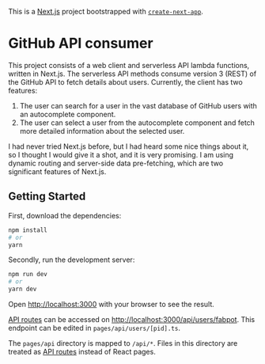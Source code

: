 This is a [Next.js](https://nextjs.org/) project bootstrapped with [`create-next-app`](https://github.com/vercel/next.js/tree/canary/packages/create-next-app).

# GitHub API consumer

This project consists of a web client and serverless API lambda functions, written in Next.js. The serverless API methods consume version 3 (REST) of the GitHub API to fetch details about users. Currently, the client has two features:

1. The user can search for a user in the vast database of GitHub users with an autocomplete component.
1. The user can select a user from the autocomplete component and fetch more detailed information about the selected user.

I had never tried Next.js before, but I had heard some nice things about it, so I thought I would give it a shot, and it is very promising. I am using dynamic routing and server-side data pre-fetching, which are two significant features of Next.js.

## Getting Started

First, download the dependencies:

```bash
npm install
# or
yarn
```

Secondly, run the development server:

```bash
npm run dev
# or
yarn dev
```

Open [http://localhost:3000](http://localhost:3000) with your browser to see the result.

[API routes](https://nextjs.org/docs/api-routes/introduction) can be accessed on [http://localhost:3000/api/users/fabpot](http://localhost:3000/api/users/fabpot). This endpoint can be edited in `pages/api/users/[pid].ts`.

The `pages/api` directory is mapped to `/api/*`. Files in this directory are treated as [API routes](https://nextjs.org/docs/api-routes/introduction) instead of React pages.

